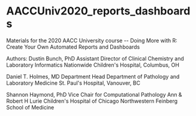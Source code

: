 # AACCUniv2020_reports_dashboards
Materials for the 2020 AACC University course -- Doing More with R: Create Your Own Automated Reports and Dashboards

Authors: 
Dustin Bunch, PhD
Assistant Director of Clinical Chemistry and Laboratory Informatics
Nationwide Children's Hospital, Columbus, OH

Daniel T. Holmes, MD
Department Head
Department of Pathology and Laboratory Medicine 
St. Paul's Hospital, Vanouver, BC

Shannon Haymond, PhD
Vice Chair for Computational Pathology
Ann & Robert H Lurie Children's Hospital of Chicago
Northwestern Feinberg School of Medicine
